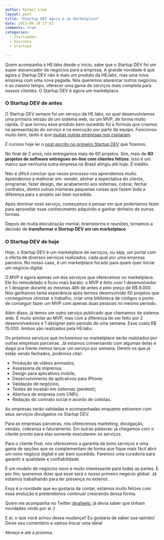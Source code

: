 ```yaml
---
author: Rafael Lima
layout: post
title: "Startup DEV agora é um marketplace"
date: 2013-09-30 17:42
comments: true
categories:
  - startupdev
  - business
  - startups
  
---
```


Quem acompanha a HE:labs desde o início, sabe que o Startup DEV foi um super alavancador de negócios para a empresa. A grande novidade é que agora o Startup DEV não é mais um produto da HE:labs, mas uma nova empresa com uma nova pegada. Nós queremos alavancar outros negócios e ao mesmo tempo, oferecer uma gama de serviços mais completa para nossos clientes. O Startup DEV é agora um marketplace.

<!--more-->

### O Startup DEV de antes

O Startup DEV sempre foi um serviço da HE:labs, no qual desenvolvíamos uma primeira versão de um sistema web, ou um MVP, de forma muito rápida. O que tornou esse produto bem sucedido foi a fórmula que criamos na apresentação do serviço e na execução por parte da equipe. Funcionou muito bem, tanto é que [muitas outras empresas nos copiaram](http://helabs.com.br/blog/2013/05/22/a-copia-e-o-melhor-elogio/).

É curioso hoje ler o [post escrito no primeiro Startup DEV](http://rafael.adm.br/p/iniciando-o-startupdev/) que fizemos.

No final de 2 anos, nós entregamos mais de 60 projetos. Sim, mais de **60 projetos de software entregues on-line com clientes felizes**. Isso é um marco que nenhuma outra empresa no Brasil atingiu até hoje. É inédito.

Não é difícil concluir que nesse processo nós aprendemos muito. Aprendemos a melhorar em: vender, alinhar a expectativa do cliente, programar, fazer design, dar acabamento aos sistemas, cobrar, fechar contratos, dentre outras inúmeras pequenas coisas que fazem toda a diferença para o projeto ser bem sucedido.

Após dominar esse serviço, começamos a pensar em que poderíamos fazer para aproveitar esse conhecimento adquirido e ganhar dinheiro de outras formas.

Depois de muita elocubração mental, brainstorms e reuniões, tomamos a decisão de **transformar o Startup DEV em um marketplace**.

### O Startup DEV de hoje

Hoje, o Startup DEV é um marketplace de serviços, ou seja, um portal com a oferta de diversos serviços realizados, cada qual por uma empresa parceira. No nosso caso, é um marketplace focado para quem quer iniciar um negócio digital.

O MVP é agora apenas um dos serviços que oferecemos no marketplace. Ele foi remodelado e ficou mais barato: o MVP é feito com 1 desenvolvedor e 1 designer durante as mesmas 48h de antes e pelo preço de R$ 8.000. Nós ganhamos tanta experiência após termos desenvolvido 60 projetos que conseguimos otimizar o trabalho, criar uma biblioteca de códigos a ponto de conseguir fazer um MVP com apenas duas pessoas no mesmo período.

Além disso, já temos um outro serviço publicado que chamamos de sistema web. É muito similar ao MVP, mas com a diferença de ser feito por 2 desenvolvedores e 1 designer pelo período de uma semana. Esse custa R$ 15.000. Ambos são realizados pela HE:labs.

Os próximos serviços que incluiremos no marketplace serão realizados por outras empresas parceiras. Já estamos conversando com algumas delas e daqui pra frente iremos lançar um serviço por semana. Dentre os que já estão sendo fechados, podemos citar:

* Produção de vídeos animados;
* Assessoria de imprensa;
* Design para aplicativos mobile;
* Desenvolvimento de aplicativos para iPhone;
* Validação de negócios;
* Testes de invasão em sistemas (pentest);
* Abertura de empresa com CNPJ;
* Redação do contrato social e acordo de cotistas.

As empresas serão validadas e acompanhadas enquanto estiverem com seus serviços divulgados no Startup DEV.

Para as empresas parceiras, nós oferecemos marketing, divulgação, vendas, cobrança e faturamento. Em outras palavras: já chegamos com o cliente pronto para elas somente executarem os serviços.

Para o cliente final, nós oferecemos a garantia de bons serviços e uma gama de opções que se complementam de forma que fique mais fácil abrir um novo negócio digital e ser bem sucedido. Faremos uma curadoria para garantir a qualidade e confiabilidade.

É um modelo de negócios novo e muito interessante para todas as partes. E por fim, queremos dizer que esse será o nosso primeiro negócio global. Já estamos trabalhando para ter presença no exterior.

Essa é a novidade que eu gostaria de contar, estamos muito felizes com essa evolução e pretendemos continuar crescendo dessa forma. 

Quem me acompanha no Twitter [@rafaelp](http://twitter.com/rafaelp), já devia saber que tinham novidades vindo por aí :)

E aí, o que você achou dessa mudança? Eu gostaria de saber sua opinião! Deixe seu comentário e vamos trocar uma ideia!

Abraço e até a próxima.
